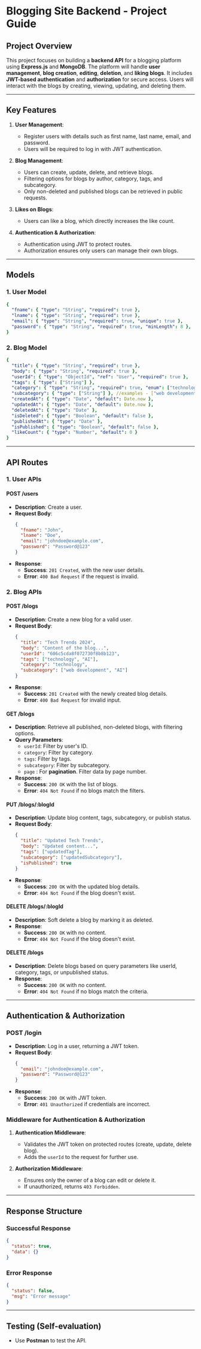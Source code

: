 # Blogging Site Backend - Project Guide

## Project Overview

This project focuses on building a **backend API** for a blogging platform using **Express.js** and **MongoDB**. The platform will handle **user management**, **blog creation**, **editing**, **deletion**, and **liking blogs**. It includes **JWT-based authentication** and **authorization** for secure access. Users will interact with the blogs by creating, viewing, updating, and deleting them.

---

## Key Features

1. **User Management**:

   - Register users with details such as first name, last name, email, and password.
   - Users will be required to log in with JWT authentication.

2. **Blog Management**:

   - Users can create, update, delete, and retrieve blogs.
   - Filtering options for blogs by author, category, tags, and subcategory.
   - Only non-deleted and published blogs can be retrieved in public requests.

3. **Likes on Blogs**:

   - Users can like a blog, which directly increases the like count.

4. **Authentication & Authorization**:
   - Authentication using JWT to protect routes.
   - Authorization ensures only users can manage their own blogs.

---

## Models

### 1. User Model

```yaml
{
  "fname": { "type": "String", "required": true },
  "lname": { "type": "String", "required": true },
  "email": { "type": "String", "required": true, "unique": true },
  "password": { "type": "String", "required": true, "minLength": 8 },
}
```

### 2. Blog Model

```yaml
{
  "title": { "type": "String", "required": true },
  "body": { "type": "String", "required": true },
  "userId": { "type": "ObjectId", "ref": "User", "required": true },
  "tags": { "type": ["String"] },
  "category": { "type": "String", "required": true, "enum": ["technology", "entertainment", "lifestyle", "food", "fashion"] },
  "subcategory": { "type": ["String"] }, //examples - ["web development", "AI", "ML"]
  "createdAt": { "type": "Date", "default": Date.now },
  "updatedAt": { "type": "Date", "default": Date.now },
  "deletedAt": { "type": "Date" },
  "isDeleted": { "type": "Boolean", "default": false },
  "publishedAt": { "type": "Date" },
  "isPublished": { "type": "Boolean", "default": false },
  "likeCount": { "type": "Number", "default": 0 }
}
```

---

## API Routes

### 1. User APIs

#### POST /users

- **Description**: Create a user.
- **Request Body**:
  ```json
  {
    "fname": "John",
    "lname": "Doe",
    "email": "johndoe@example.com",
    "password": "Password@123"
  }
  ```
- **Response**:
  - **Success**: `201 Created`, with the new user details.
  - **Error**: `400 Bad Request` if the request is invalid.

### 2. Blog APIs

#### POST /blogs

- **Description**: Create a new blog for a valid user.
- **Request Body**:
  ```json
  {
    "title": "Tech Trends 2024",
    "body": "Content of the blog...",
    "userId": "606c5cda8f072730f8b8b123",
    "tags": ["technology", "AI"],
    "category": "technology",
    "subcategory": ["web development", "AI"]
  }
  ```
- **Response**:
  - **Success**: `201 Created` with the newly created blog details.
  - **Error**: `400 Bad Request` for invalid input.

#### GET /blogs

- **Description**: Retrieve all published, non-deleted blogs, with filtering options.
- **Query Parameters**:
  - `userId`: Filter by user's ID.
  - `category`: Filter by category.
  - `tags`: Filter by tags.
  - `subcategory`: Filter by subcategory.
  - `page` : For **pagination**. Filter data by page number.
- **Response**:
  - **Success**: `200 OK` with the list of blogs.
  - **Error**: `404 Not Found` if no blogs match the filters.

#### PUT /blogs/:blogId

- **Description**: Update blog content, tags, subcategory, or publish status.
- **Request Body**:
  ```json
  {
    "title": "Updated Tech Trends",
    "body": "Updated content...",
    "tags": ["updatedTag"],
    "subcategory": ["updatedSubcategory"],
    "isPublished": true
  }
  ```
- **Response**:
  - **Success**: `200 OK` with the updated blog details.
  - **Error**: `404 Not Found` if the blog doesn't exist.

#### DELETE /blogs/:blogId

- **Description**: Soft delete a blog by marking it as deleted.
- **Response**:
  - **Success**: `200 OK` with no content.
  - **Error**: `404 Not Found` if the blog doesn't exist.

#### DELETE /blogs

- **Description**: Delete blogs based on query parameters like userId, category, tags, or unpublished status.
- **Response**:
  - **Success**: `200 OK` with no content.
  - **Error**: `404 Not Found` if no blogs match the criteria.

---

## Authentication & Authorization

### POST /login

- **Description**: Log in a user, returning a JWT token.
- **Request Body**:
  ```json
  {
    "email": "johndoe@example.com",
    "password": "Password@123"
  }
  ```
- **Response**:
  - **Success**: `200 OK` with JWT token.
  - **Error**: `401 Unauthorized` if credentials are incorrect.

### Middleware for Authentication & Authorization

1. **Authentication Middleware**:

   - Validates the JWT token on protected routes (create, update, delete blog).
   - Adds the `userId` to the request for further use.

2. **Authorization Middleware**:
   - Ensures only the owner of a blog can edit or delete it.
   - If unauthorized, returns `403 Forbidden`.

---

## Response Structure

### Successful Response

```json
{
  "status": true,
  "data": {}
}
```

### Error Response

```json
{
  "status": false,
  "msg": "Error message"
}
```

---

## Testing (Self-evaluation)

- Use **Postman** to test the API.
